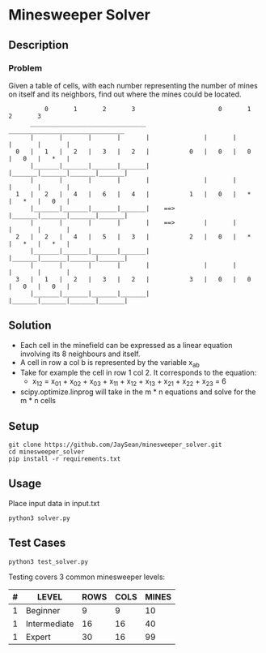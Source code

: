 # Minesweeper Solver

## Description
### Problem
Given a table of cells, with each number representing the number of mines on itself and its neighbors, find out where the mines could be located.
```text
          0       1       2       3                       0       1       2       3
      ________________________________                ________________________________
      |       |       |       |       |               |       |       |       |       |
  0   |   1   |   2   |   3   |   2   |           0   |   0   |   0   |   0   |   *   |
      |_______|_______|_______|_______|               |_______|_______|_______|_______|
      |       |       |       |       |               |       |       |       |       |
  1   |   2   |   4   |   6   |   4   |           1   |   0   |   *   |   *   |   0   |
      |_______|_______|_______|_______|    ==>        |_______|_______|_______|_______|
      |       |       |       |       |    ==>        |       |       |       |       |
  2   |   2   |   4   |   5   |   3   |           2   |   0   |   *   |   *   |   *   |
      |_______|_______|_______|_______|               |_______|_______|_______|_______|
      |       |       |       |       |               |       |       |       |       |
  3   |   1   |   2   |   3   |   2   |           3   |   0   |   0   |   0   |   0   |
      |_______|_______|_______|_______|               |_______|_______|_______|_______|
```

## Solution
- Each cell in the minefield can be expressed as a linear equation involving its 8 neighbours and itself.
- A cell in row a col b is represented by the variable x<sub>ab</sub>
- Take for example the cell in row 1 col 2.  It corresponds to the equation:
  - x<sub>12</sub> = x<sub>01</sub> + x<sub>02</sub> + x<sub>03</sub> + x<sub>11</sub> + x<sub>12</sub> + x<sub>13</sub> + x<sub>21</sub> + x<sub>22</sub> + x<sub>23</sub> = 6
- scipy.optimize.linprog will take in the m * n equations and solve for the m * n cells

## Setup
```
git clone https://github.com/JaySean/minesweeper_solver.git
cd minesweeper_solver
pip install -r requirements.txt
```

## Usage
Place input data in input.txt
```
python3 solver.py
```

## Test Cases
```
python3 test_solver.py
```
Testing covers 3 common minesweeper levels:

| \#  | LEVEL    | ROWS | COLS | MINES |
| --- | -------- | ---- | ---- | ----- |
|  1  | Beginner | 9 | 9 | 10 |
|  1  | Intermediate | 16 | 16 | 40 |
|  1  | Expert | 30 | 16 | 99 |